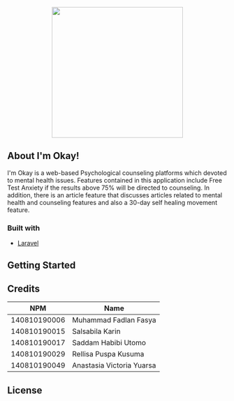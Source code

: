 <p align="center"><a href="https://github.com/saddamsevena/ImOkay" target="_blank"><img src="https://i.ibb.co/SPQyCnJ/logo-imokay.png" width="300"></a></p>

<p align="center"> </p>

## About I'm Okay!

I'm Okay is a web-based Psychological counseling platforms which devoted to mental health issues. Features contained in this application include Free Test Anxiety if the results above 75% will be directed to counseling. In addition, there is an article feature that discusses articles related to mental health and counseling features and also a 30-day self healing movement feature.

### Built with

* [Laravel](https://laravel.com/)

## Getting Started

## Credits

| NPM           | Name        |
| ------------- |-------------|
| 140810190006  | Muhammad Fadlan Fasya |
| 140810190015  | Salsabila Karin |
| 140810190017  | Saddam Habibi Utomo |
| 140810190029  | Rellisa Puspa Kusuma |
| 140810190049  | Anastasia Victoria Yuarsa |

## License
